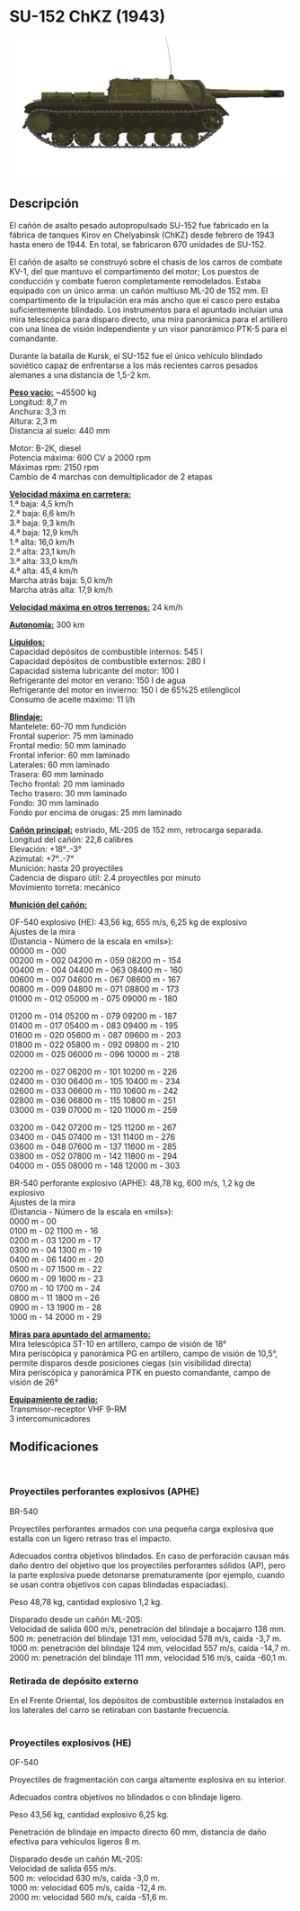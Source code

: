# SU-152 ChKZ (1943)  
  
![_su152](../images/_su152.png)  
  
## Descripción  
  
El cañón de asalto pesado autopropulsado SU-152 fue fabricado en la fábrica de tanques Kirov en Chelyabinsk (ChKZ) desde febrero de 1943 hasta enero de 1944. En total, se fabricaron 670 unidades de SU-152.   
  
El cañón de asalto se construyó sobre el chasis de los carros de combate KV-1, del que mantuvo el compartimento del motor; Los puestos de conducción y combate fueron completamente remodelados. Estaba equipado con un único arma: un cañón multiuso ML-20 de 152 mm. El compartimento de la tripulación era más ancho que el casco pero estaba suficientemente blindado. Los instrumentos para el apuntado incluían una mira telescópica para disparo directo, una mira panorámica para el artillero con una línea de visión independiente y un visor panorámico PTK-5 para el comandante.  
  
Durante la batalla de Kursk, el SU-152 fue el único vehículo blindado soviético capaz de enfrentarse a los más recientes carros pesados alemanes a una distancia de 1,5-2 km.  
  
<b><u>Peso vacío:</u></b> ~45500 kg  
Longitud: 8,7 m  
Anchura: 3,3 m  
Altura: 2,3 m  
Distancia al suelo: 440 mm  
  
Motor: В-2К, diesel  
Potencia máxima: 600 CV a 2000 rpm  
Máximas rpm: 2150 rpm  
Cambio de 4 marchas con demultiplicador de 2 etapas  
  
<b><u>Velocidad máxima en carretera:</u></b>  
1.ª baja: 4,5 km/h  
2.ª baja: 6,6 km/h  
3.ª baja: 9,3 km/h  
4.ª baja: 12,9 km/h  
1.ª alta: 16,0 km/h  
2.ª alta: 23,1 km/h  
3.ª alta: 33,0 km/h  
4.ª alta: 45,4 km/h  
Marcha atrás baja: 5,0 km/h  
Marcha atrás alta: 17,9 km/h  
  
<b><u>Velocidad máxima en otros terrenos:</u></b> 24 km/h  
  
<b><u>Autonomía:</u></b> 300 km  
  
<b><u>Líquidos:</u></b>  
Capacidad depósitos de combustible internos: 545 l  
Capacidad depósitos de combustible externos: 280 l  
Capacidad sistema lubricante del motor: 100 l  
Refrigerante del motor en verano: 150 l de agua  
Refrigerante del motor en invierno: 150 l de 65%25 etilenglicol  
Consumo de aceite máximo: 11 l/h  
  
<b><u>Blindaje:</u></b>  
Mantelete: 60-70 mm fundición  
Frontal superior: 75 mm laminado  
Frontal medio: 50 mm laminado  
Frontal inferior: 60 mm laminado  
Laterales: 60 mm laminado  
Trasera: 60 mm laminado  
Techo frontal: 20 mm laminado  
Techo trasero: 30 mm laminado  
Fondo: 30 mm laminado  
Fondo por encima de orugas: 25 mm laminado  
  
<b><u>Cañón principal:</u></b> estriado, ML-20S de 152 mm, retrocarga separada.  
Longitud del cañón: 22,8 calibres  
Elevación: +18°..-3°  
Azimutal: +7°..-7°  
Munición: hasta 20 proyectiles  
Cadencia de disparo útil: 2.4 proyectiles por minuto  
Movimiento torreta: mecánico  
  
<b><u>Munición del cañón:</u></b>   
  
OF-540 explosivo (HE): 43,56 kg, 655 m/s, 6,25 kg de explosivo  
Ajustes de la mira  
(Distancia - Número de la escala en «mils»):  
00000 m - 000  
00200 m - 002    04200 m - 059    08200 m - 154  
00400 m - 004    04400 m - 063    08400 m - 160  
00600 m - 007    04600 m - 067    08600 m - 167  
00800 m - 009    04800 m - 071    08800 m - 173  
01000 m - 012    05000 m - 075    09000 m - 180  
  
01200 m - 014    05200 m - 079    09200 m - 187  
01400 m - 017    05400 m - 083    09400 m - 195  
01600 m - 020    05600 m - 087    09600 m - 203  
01800 m - 022    05800 m - 092    09800 m - 210  
02000 m - 025    06000 m - 096    10000 m - 218  
  
02200 m - 027    06200 m - 101    10200 m - 226  
02400 m - 030    06400 m - 105    10400 m - 234  
02600 m - 033    06600 m - 110    10600 m - 242  
02800 m - 036    06800 m - 115    10800 m - 251  
03000 m - 039    07000 m - 120    11000 m - 259  
  
03200 m - 042    07200 m - 125    11200 m - 267  
03400 m - 045    07400 m - 131    11400 m - 276  
03600 m - 048    07600 m - 137    11600 m - 285  
03800 m - 052    07800 m - 142    11800 m - 294  
04000 m - 055    08000 m - 148    12000 m - 303  
  
BR-540 perforante explosivo (APHE): 48,78 kg, 600 m/s, 1,2 kg de explosivo  
Ajustes de la mira  
(Distancia - Número de la escala en «mils»):  
0000 m - 00  
0100 m - 02    1100 m - 16  
0200 m - 03    1200 m - 17  
0300 m - 04    1300 m - 19  
0400 m - 06    1400 m - 20  
0500 m - 07    1500 m - 22  
0600 m - 09    1600 m - 23  
0700 m - 10    1700 m - 24  
0800 m - 11    1800 m - 26  
0900 m - 13    1900 m - 28  
1000 m - 14    2000 m - 29  
  
<b><u>Miras para apuntado del armamento:</u></b>  
Mira telescópica ST-10 en artillero, campo de visión de 18°  
Mira periscópica y panorámica PG en artillero, campo de visión de 10,5°, permite disparos desde posiciones ciegas (sin visibilidad directa)  
Mira periscópica y panorámica PTK en puesto comandante, campo de visión de 26°  
  
<b><u>Equipamiento de radio:</u></b>  
Transmisor-receptor VHF 9-RM  
3 intercomunicadores  
  
## Modificaciones  
  ﻿
  
### Proyectiles perforantes explosivos (APHE)  
  
BR-540  
  
Proyectiles perforantes armados con una pequeña carga explosiva que estalla con un ligero retraso tras el impacto.  
  
Adecuados contra objetivos blindados. En caso de perforación causan más daño dentro del objetivo que los proyectiles perforantes sólidos (AP), pero la parte explosiva puede detonarse prematuramente (por ejemplo, cuando se usan contra objetivos con capas blindadas espaciadas).  
  
Peso 48,78 kg, cantidad explosivo 1,2 kg.  
  
Disparado desde un cañón ML-20S:  
Velocidad de salida 600 m/s, penetración del blindaje a bocajarro 138 mm.  
500 m: penetración del blindaje 131 mm, velocidad 578 m/s, caída -3,7 m.  
1000 m: penetración del blindaje 124 mm, velocidad 557 m/s, caída -14,7 m.  
2000 m: penetración del blindaje 111 mm, velocidad 516 m/s, caída -60,1 m.  ﻿
  
### Retirada de depósito externo  
  
En el Frente Oriental, los depósitos de combustible externos instalados en los laterales del carro se retiraban con bastante frecuencia.  
  ﻿
  
### Proyectiles explosivos (HE)  
  
OF-540  
  
Proyectiles de fragmentación con carga altamente explosiva en su interior.  
  
Adecuados contra objetivos no blindados o con blindaje ligero.  
  
Peso 43,56 kg, cantidad explosivo 6,25 kg.  
  
Penetración de blindaje en impacto directo 60 mm, distancia de daño efectiva para vehículos ligeros 8 m.  
  
Disparado desde un cañón ML-20S:  
Velocidad de salida 655 m/s.  
500 m: velocidad 630 m/s, caída -3,0 m.  
1000 m: velocidad 605 m/s, caída -12,4 m.  
2000 m: velocidad 560 m/s, caída -51,6 m.  